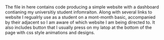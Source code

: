 The file in here contains code producing a simple website with a dashboard contianing my universitiy student infomraiton. Along with several links to website 
I regualrly use as a student on a mont-month basic, accompanied by their adjacent so I am aware of which website I am being directed to.
It also includes button that I usually press on my latop  at the bottom of the page with css style animations and designs.
